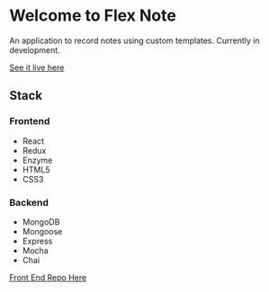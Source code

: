 # Welcome to Flex Note

An application to record notes using custom templates. Currently in development.

[See it live here](https://shielded-harbor-56134.herokuapp.com/)

## Stack

### Frontend

- React
- Redux
- Enzyme
- HTML5
- CSS3

### Backend

- MongoDB
- Mongoose
- Express
- Mocha
- Chai

[Front End Repo Here](https://github.com/DeliaCodes/flex-note-client)